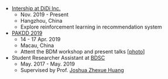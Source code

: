 * [Intership at DiDi Inc.](<https://www.didiglobal.com/>)
  * Nov. 2019 - Present
  * Hangzhou, China
  * Explore reinforcement learning in recommendation system
* [PAKDD 2019](<https://pakdd2019.medmeeting.org/en>)
  * 14 - 17 Apr. 2019
  * Macau, China
  * Attent the BDM workshop and present talks [[photo](/images/pakdd-1.jpeg)]
* Student Researcher Assistant at [BDSC](<http://bdsc.szu.edu.cn/>)
  * May. 2017 - May. 2019
  * Supervised by Prof. [Joshua Zhexue Huang](<https://ieeexplore.ieee.org/author/37081979900>)



